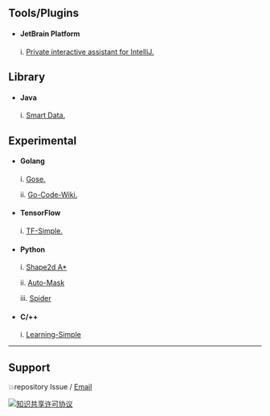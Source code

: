 ## Tools/Plugins

- #### JetBrain Platform
    i.  [Private interactive assistant for IntelliJ.](https://github.com/lauvinson/Private-interactive-assistant-for-IntelliJ)


## Library
- #### Java
    i. [Smart Data.](https://github.com/lauvinson/smart-data.git)

## Experimental
- #### Golang
    i. [Gose.](https://github.com/lauvinson/gose)

    ii. [Go-Code-Wiki.](https://github.com/lauvinson/go-simple-learning)
- #### TensorFlow
    i. [TF-Simple.](https://github.com/lauvinson/tf-model)
- #### Python
    i. [Shape2d A*](https://github.com/lauvinson/hacker-2019-guitar)

    ii. [Auto-Mask](https://github.com/lauvinson/auto-mask)
    
    iii. [Spider](https://github.com/lauvinson/myspider)
- #### C/++
    i. [Learning-Simple](https://github.com/lauvinson/c-learn)

---
## Support
:boom:repository Issue / [Email](mailto:wincentlauvinson@gmail.com)

<a rel="license" href="http://creativecommons.org/licenses/by-nc-nd/3.0/"><img alt="知识共享许可协议" style="border-width:0" src="https://i.creativecommons.org/l/by-nc-nd/4.0/88x31.png" /></a>
